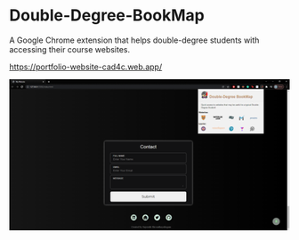 # Double-Degree-BookMap
A Google Chrome extension that helps double-degree students with accessing their course websites.

https://portfolio-website-cad4c.web.app/

![alt text](.Images/Fullscreen.PNG)
